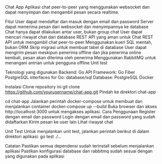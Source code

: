 Chat App
Aplikasi chat peer-to-peer yang menggunakan websocket dan dapat menyimpan dan mengambil pesan secara realtime.

Fitur
User dapat mendaftar dan masuk dengan email dan password
Server dapat menerima pesan dari websocket dan menyimpannya ke database
Chat hanya dapat dilakukan antar user, bukan group chat
User dapat mencari riwayat chat dari database
REST API yang aman untuk Chat
REST API untuk mengambil chat peer-to-peer
Menggunakan kueri SQL mentah, bukan ORM
Skrip migrasi untuk membuat tabel di database
User dapat mengirim pesan meskipun penerima offline dan jika penerima online kembali, pesan akan diterima oleh penerima
Menggunakan RabbitMQ untuk menangani antrian untuk pengguna offline
Unit test

Teknologi yang digunakan
Backend: Go
API Framework: Go Fiber
PostgreSQL interfaces for Go: database/sql
Database: PostgreSQL
Docker

Instalasi
Clone repository ini
git clone https://github.com/yourusername/chat-app.git
Pindah ke direktori chat-app

cd chat-app
Jalankan perintah docker-compose untuk membuat dan menjalankan container
docker-compose up --build
Buka browser dan akses http://localhost:3000 untuk mengakses aplikasi.
Cara Penggunaan
Register dengan email dan password
Login dengan email dan password yang sudah didaftarkan
Kirim pesan ke user lain
Lihat riwayat chat

Unit Test
Untuk menjalankan unit test, jalankan perintah berikut di dalam direktori aplikasi:
go test ./...

Catatan
Pastikan semua dependensi sudah terinstall sebelum menjalankan aplikasi
Pastikan konfigurasi database dan rabbitmq sudah sesuai dengan yang digunakan pada aplikasi
